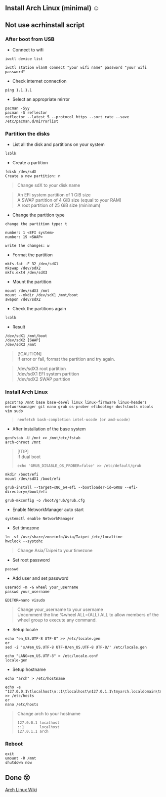 ## Install Arch Linux (minimal) :relaxed:

## Not use acrhinstall script

### After boot from USB

-   Connect to wifi

```
iwctl device list

iwctl station wlan0 connect "your wifi name" password "your wifi password"
```

-   Check internet connection

```
ping 1.1.1.1
```

-   Select an appropriate mirror

```
pacman -Syy
pacman -S reflector
reflector --latest 5 --protocol https --sort rate --save /etc/pacman.d/mirrorlist
```

### Partition the disks

-   List all the disk and partitions on your system

```
lsblk
```

-   Create a partition

```
fdisk /dev/sdX
Create a new partition: n
```

> Change sdX to your disk name

> An EFI system partition of 1 GiB size<br>
> A SWAP partition of 4 GiB size (equal to your RAM)<br>
> A root partition of 25 GiB size (minimum)

-   Change the partition type

```
change the partition type: t

number: 1 <EFI system>
number: 19 <SWAP>

write the changes: w
```

-   Format the partition

```
mkfs.fat -F 32 /dev/sdX1
mkswap /dev/sdX2
mkfs.ext4 /dev/sdX3
```

-   Mount the partition

```
mount /dev/sdX3 /mnt
mount --mkdir /dev/sdX1 /mnt/boot
swapon /dev/sdX2
```

-   Check the partitions again

```
lsblk
```

-   Result

```
/dev/sdX1 /mnt/boot
/dev/sdX2 [SWAP]
/dev/sdX3 /mnt
```

> [!CAUTION]<br>
> If error or fail, format the partition and try again.

> /dev/sdX3 root partition<br>
> /dev/sdX1 EFI system partition<br>
> /dev/sdX2 SWAP partition

### Install Arch Linux

```
pacstrap /mnt base base-devel linux linux-firmware linux-headers networkmanager git nano grub os-prober efibootmgr dosfstools mtools vim sudo
```

> ```
> neofetch bash-completion intel-ucode (or amd-ucode)
> ```

-   After installation of the base system

```
genfstab -U /mnt >> /mnt/etc/fstab
arch-chroot /mnt
```

> [!TIP]<br>
> If dual boot
>
> ```
> echo 'GRUB_DISABLE_OS_PROBER=false' >> /etc/default/grub
> ```

```
mkdir /boot/efi
mount /dev/sdX1 /boot/efi

grub-install --target=x86_64-efi --bootloader-id=GRUB --efi-directory=/boot/efi

grub-mkconfig -o /boot/grub/grub.cfg
```

-   Enable NetworkManager auto start

```
systemctl enable NetworkManager
```

-   Set timezone

```
ln -sf /usr/share/zoneinfo/Asia/Taipei /etc/localtime
hwclock --systohc
```

> Change Asia/Taipei to your timezone

-   Set root password

```
passwd
```

-   Add user and set password

```
useradd -m -G wheel your_username
passwd your_username

EDITOR=nano visudo
```

> Change your_username to your username<br>
> Uncomment the line %wheel ALL=(ALL) ALL to allow members of the wheel group to execute any command.

-   Setup locale

```
echo "en_US.UTF-8 UTF-8" >> /etc/locale.gen
or
sed -i 's/#en_US.UTF-8 UTF-8/en_US.UTF-8 UTF-8/' /etc/locale.gen

echo "LANG=en_US.UTF-8" > /etc/locale.conf
locale-gen
```

-   Setup hostname

```
echo "arch" > /etc/hostname

echo -e "127.0.0.1\tlocalhost\n::1\tlocalhost\n127.0.1.1\tmyarch.localdomain\tmyarch" >> /etc/hosts
or
nano /etc/hosts
```

> Change arch to your hostname
>
> ```
> 127.0.0.1	localhost
> ::1       localhost
> 127.0.1.1	arch
> ```
 ### Reboot

```
exit
umount -R /mnt
shutdown now
```
## Done :dizzy_face:
[Arch Linux Wiki](https://wiki.archlinux.org/title/Installation_guide)